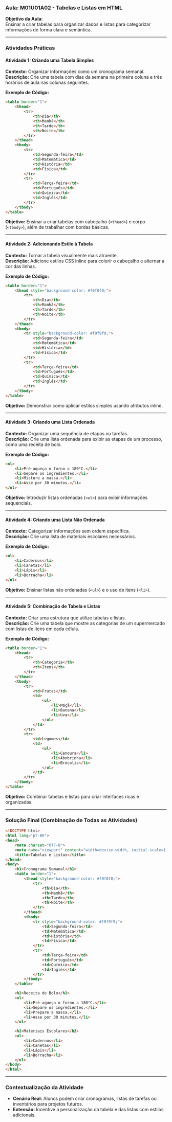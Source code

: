 ### **Aula: M01U01A02 - Tabelas e Listas em HTML**

**Objetivo da Aula:**  
Ensinar a criar tabelas para organizar dados e listas para categorizar informações de forma clara e semântica.

---

### **Atividades Práticas**

#### **Atividade 1: Criando uma Tabela Simples**
**Contexto:** Organizar informações como um cronograma semanal.  
**Descrição:** Crie uma tabela com dias da semana na primeira coluna e três horários de aula nas colunas seguintes.

**Exemplo de Código:**
```html
<table border="1">
    <thead>
        <tr>
            <th>Dia</th>
            <th>Manhã</th>
            <th>Tarde</th>
            <th>Noite</th>
        </tr>
    </thead>
    <tbody>
        <tr>
            <td>Segunda-feira</td>
            <td>Matemática</td>
            <td>História</td>
            <td>Física</td>
        </tr>
        <tr>
            <td>Terça-feira</td>
            <td>Português</td>
            <td>Química</td>
            <td>Inglês</td>
        </tr>
    </tbody>
</table>
```

**Objetivo:** Ensinar a criar tabelas com cabeçalho (`<thead>`) e corpo (`<tbody>`), além de trabalhar com bordas básicas.

---

#### **Atividade 2: Adicionando Estilo à Tabela**
**Contexto:** Tornar a tabela visualmente mais atraente.  
**Descrição:** Adicione estilos CSS inline para colorir o cabeçalho e alternar a cor das linhas.

**Exemplo de Código:**
```html
<table border="1">
    <thead style="background-color: #f0f0f0;">
        <tr>
            <th>Dia</th>
            <th>Manhã</th>
            <th>Tarde</th>
            <th>Noite</th>
        </tr>
    </thead>
    <tbody>
        <tr style="background-color: #f9f9f9;">
            <td>Segunda-feira</td>
            <td>Matemática</td>
            <td>História</td>
            <td>Física</td>
        </tr>
        <tr>
            <td>Terça-feira</td>
            <td>Português</td>
            <td>Química</td>
            <td>Inglês</td>
        </tr>
    </tbody>
</table>
```

**Objetivo:** Demonstrar como aplicar estilos simples usando atributos inline.

---

#### **Atividade 3: Criando uma Lista Ordenada**
**Contexto:** Organizar uma sequência de etapas ou tarefas.  
**Descrição:** Crie uma lista ordenada para exibir as etapas de um processo, como uma receita de bolo.

**Exemplo de Código:**
```html
<ol>
    <li>Pré-aqueça o forno a 180°C.</li>
    <li>Separe os ingredientes.</li>
    <li>Misture a massa.</li>
    <li>Asse por 30 minutos.</li>
</ol>
```

**Objetivo:** Introduzir listas ordenadas (`<ol>`) para exibir informações sequenciais.

---

#### **Atividade 4: Criando uma Lista Não Ordenada**
**Contexto:** Categorizar informações sem ordem específica.  
**Descrição:** Crie uma lista de materiais escolares necessários.

**Exemplo de Código:**
```html
<ul>
    <li>Cadernos</li>
    <li>Canetas</li>
    <li>Lápis</li>
    <li>Borracha</li>
</ul>
```

**Objetivo:** Ensinar listas não ordenadas (`<ul>`) e o uso de itens (`<li>`).

---

#### **Atividade 5: Combinação de Tabela e Listas**
**Contexto:** Criar uma estrutura que utilize tabelas e listas.  
**Descrição:** Crie uma tabela que mostre as categorias de um supermercado com listas de itens em cada célula.

**Exemplo de Código:**
```html
<table border="1">
    <thead>
        <tr>
            <th>Categoria</th>
            <th>Itens</th>
        </tr>
    </thead>
    <tbody>
        <tr>
            <td>Frutas</td>
            <td>
                <ul>
                    <li>Maçã</li>
                    <li>Banana</li>
                    <li>Uva</li>
                </ul>
            </td>
        </tr>
        <tr>
            <td>Legumes</td>
            <td>
                <ul>
                    <li>Cenoura</li>
                    <li>Abobrinha</li>
                    <li>Brócolis</li>
                </ul>
            </td>
        </tr>
    </tbody>
</table>
```

**Objetivo:** Combinar tabelas e listas para criar interfaces ricas e organizadas.

---

### **Solução Final (Combinação de Todas as Atividades)**

```html
<!DOCTYPE html>
<html lang="pt-BR">
<head>
    <meta charset="UTF-8">
    <meta name="viewport" content="width=device-width, initial-scale=1.0">
    <title>Tabelas e Listas</title>
</head>
<body>
    <h1>Cronograma Semanal</h1>
    <table border="1">
        <thead style="background-color: #f0f0f0;">
            <tr>
                <th>Dia</th>
                <th>Manhã</th>
                <th>Tarde</th>
                <th>Noite</th>
            </tr>
        </thead>
        <tbody>
            <tr style="background-color: #f9f9f9;">
                <td>Segunda-feira</td>
                <td>Matemática</td>
                <td>História</td>
                <td>Física</td>
            </tr>
            <tr>
                <td>Terça-feira</td>
                <td>Português</td>
                <td>Química</td>
                <td>Inglês</td>
            </tr>
        </tbody>
    </table>

    <h2>Receita de Bolo</h2>
    <ol>
        <li>Pré-aqueça o forno a 180°C.</li>
        <li>Separe os ingredientes.</li>
        <li>Prepare a massa.</li>
        <li>Asse por 30 minutos.</li>
    </ol>

    <h2>Materiais Escolares</h2>
    <ul>
        <li>Cadernos</li>
        <li>Canetas</li>
        <li>Lápis</li>
        <li>Borracha</li>
    </ul>
</body>
</html>
```

---

### **Contextualização da Atividade**
- **Cenário Real:** Alunos podem criar cronogramas, listas de tarefas ou inventários para projetos futuros.
- **Extensão:** Incentive a personalização da tabela e das listas com estilos adicionais.